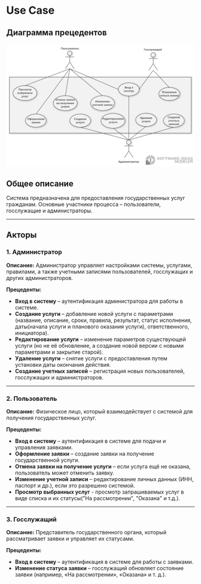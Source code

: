 # Use Case
## **Диаграмма прецедентов**

![](https://github.com/IliaKataev/KataevZvedenuk/blob/91e10d0bdd5fe7b41919e4c2816f8218f65385a6/use%20case/Usecasediagram1.png)

## **Общее описание**

Система предназначена для предоставления государственных услуг гражданам. Основные участники процесса – пользователи, госслужащие и администраторы.

---

## **Акторы**

### **1. Администратор**

**Описание:** Администратор управляет настройками системы, услугами, правилами, а также учетными записями пользователей, госслужащих и других администраторов.

**Прецеденты:**

- **Вход в систему** – аутентификация администратора для работы в системе.
- **Создание услуги** – добавление новой услуги с параметрами (название, описание, сроки, правила, результат, статус исполнения, даты(начала услуги и планового оказания услуги), ответственного, инициатора).
- **Редактирование услуги** – изменение параметров существующей услуги (но не её обновление, а создание новой версии с новыми параметрами и закрытие старой).
- **Удаление услуги** – снятие услуги с предоставления путем установки даты окончания действия.
- **Создание учетных записей** – регистрация новых пользователей, госслужащих и администраторов.

---

### **2. Пользователь**

**Описание:** Физическое лицо, который взаимодействует с системой для получения государственных услуг.

**Прецеденты:**

- **Вход в систему** – аутентификация в системе для подачи и управления заявками.
- **Оформление заявки** – создание заявки на получение государственной услуги.
- **Отмена заявки на получение услуги** – если услуга ещё не оказана, пользователь может отменить заявку.
- **Изменение учетной записи** – редактирование личных данных (ИНН, паспорт и др.), если это разрешено системой.
- **Просмотр выбранных услуг** - просмотр запрашиваемых услуг в виде списка и их статусы("На рассмотрении", "Оказана" и т.д.). 

---

### **3. Госслужащий**

**Описание:** Представитель государственного органа, который рассматривает заявки и управляет их статусами.

**Прецеденты:**

- **Вход в систему** – аутентификация в системе для работы с заявками.
- **Изменение статуса заявки** – госслужащий обновляет состояние заявки (например, «На рассмотрении», «Оказана» и т. д.).

